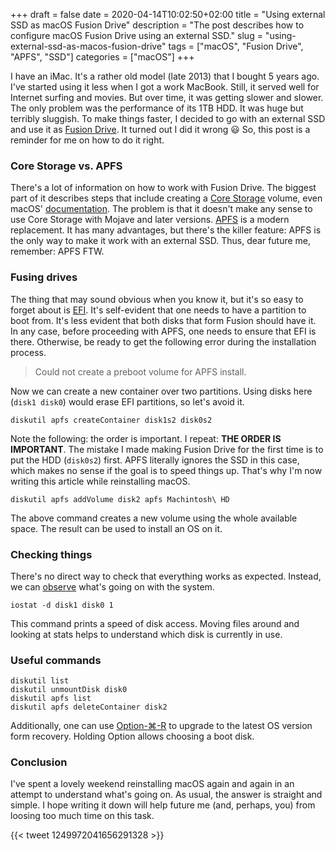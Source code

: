 +++ 
draft = false
date = 2020-04-14T10:02:50+02:00
title = "Using external SSD as macOS Fusion Drive"
description = "The post describes how to configure macOS Fusion Drive using an external SSD."
slug = "using-external-ssd-as-macos-fusion-drive" 
tags = ["macOS", "Fusion Drive", "APFS", "SSD"]
categories = ["macOS"]
+++

I have an iMac. It's a rather old model (late 2013) that I bought 5 years ago. I've started using it less when I got a work MacBook. Still, it served well for Internet surfing and movies. But over time, it was getting slower and slower. The only problem was the performance of its 1TB HDD. It was huge but terribly sluggish. To make things faster, I decided to go with an external SSD and use it as [Fusion Drive](https://support.apple.com/en-us/HT202574). It turned out I did it wrong 😃 So, this post is a reminder for me on how to do it right.

### Core Storage vs. APFS

There's a lot of information on how to work with Fusion Drive. The biggest part of it describes steps that include creating a [Core Storage](https://en.wikipedia.org/wiki/Core_Storage) volume, even macOS' [documentation](https://support.apple.com/en-us/HT207584). The problem is that it doesn't make any sense to use Core Storage with Mojave and later versions. [APFS](https://en.wikipedia.org/wiki/Apple_File_System) is a modern replacement. It has many advantages, but there's the killer feature: APFS is the only way to make it work with an external SSD. Thus, dear future me, remember: APFS FTW.

### Fusing drives

The thing that may sound obvious when you know it, but it's so easy to forget about is [EFI](https://en.wikipedia.org/wiki/EFI_system_partition). It's self-evident that one needs to have a partition to boot from. It's less evident that both disks that form Fusion should have it. In any case, before proceeding with APFS, one needs to ensure that EFI is there. Otherwise, be ready to get the following error during the installation process.

>Could not create a preboot volume for APFS install.

Now we can create a new container over two partitions. Using disks here (`disk1 disk0`) would erase EFI partitions, so let's avoid it.

```
diskutil apfs createContainer disk1s2 disk0s2
```

Note the following: the order is important. I repeat: **THE ORDER IS IMPORTANT**. The mistake I made making Fusion Drive for the first time is to put the HDD (`disk0s2`) first. APFS literally ignores the SSD in this case, which makes no sense if the goal is to speed things up. That's why I'm now writing this article while reinstalling macOS.


```
diskutil apfs addVolume disk2 apfs Machintosh\ HD
```

The above command creates a new volume using the whole available space. The result can be used to install an OS on it.

### Checking things

There's no direct way to check that everything works as expected. Instead, we can [observe](https://apple.stackexchange.com/questions/88735/how-to-determine-which-files-are-on-ssd-on-fusion-drive) what's going on with the system.

```
iostat -d disk1 disk0 1
```

This command prints a speed of disk access. Moving files around and looking at stats helps to understand which disk is currently in use.

### Useful commands

```
diskutil list
diskutil unmountDisk disk0
diskutil apfs list
diskutil apfs deleteContainer disk2
```

Additionally, one can use [Option-⌘-R](https://support.apple.com/en-us/HT204904) to upgrade to the latest OS version form recovery. Holding Option allows choosing a boot disk.

### Conclusion

I've spent a lovely weekend reinstalling macOS again and again in an attempt to understand what's going on. As usual, the answer is straight and simple. I hope writing it down will help future me (and, perhaps, you) from loosing too much time on this task.

{{< tweet 1249972041656291328 >}}